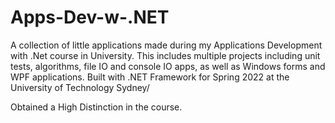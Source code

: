 # Apps-Dev-w-.NET
A collection of little applications made during my Applications Development with .Net course in University. This includes multiple projects including unit tests, algorithms,
file IO and console IO apps, as well as Windows forms and WPF applications. Built with .NET Framework for Spring 2022 at the University of Technology Sydney/

Obtained a High Distinction in the course.
